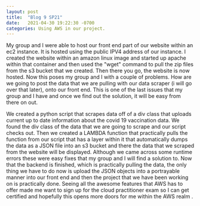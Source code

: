 ```yaml
---
layout: post
title:  "Blog 9 SP21"
date:   2021-04-30 19:22:30 -0700
categories: Using AWS in our project. 
---
```


My group and I were able to host our front end part of our website within an ec2 instance. It is hosted using the public IPV4 address of our instance. I created 
the website within an amazon linux image and started up apache within that container and then used the "wget" command to pull the zip files from the s3 bucket that we
created. Then there you go, the website is now hosted. Now this poses my group and I with a couple of problems. How are we going to post the data that we are pulling with 
our data scraper (i will go over that later), onto our front end. This is one of the last issues that my group and I have and once we find out the solution, it will be easy from
there on out. 

We created a python script that scrapes data off of a div class that uploads current up to date information about the covid 19 vaccination data. We found the div class of the data
that we are going to scrape and our script checks out. Then we created a LAMBDA function that practically pulls the function from our script that has a layer within it that
automatically dumps the data as a JSON file into an s3 bucket and there the data that we scraped from the website will be displayed. Although we came across some runtime errors
these were easy fixes that my group and I will find a solution to. Now that the backend is finished, which is practically pulling the data, the only thing we have to do now is
upload the JSON objects into a portrayable manner into our front end and then the project that we have been working on is practically done. Seeing all the awesome features that AWS has to offer made me want to sign up for the cloud practitioner exam so I can get certified and hopefully this opens more doors for me within the AWS realm .